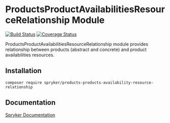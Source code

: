 # ProductsProductAvailabilitiesResourceRelationship Module
[![Build Status](https://travis-ci.org/spryker/products-product-availabilities-resource-relationship.svg)](https://travis-ci.org/spryker/products-products-availability-resource-relationship)
[![Coverage Status](https://coveralls.io/repos/github/spryker/products-product-availabilities-resource-relationship/badge.svg)](https://coveralls.io/github/spryker/products-products-availability-resource-relationship)

ProductsProductAvailabilitiesResourceRelationship module provides relationship between products (abstract and concrete) and product availabilities resources.

## Installation

```
composer require spryker/products-products-availability-resource-relationship
```

## Documentation

[Spryker Documentation](https://academy.spryker.com/developing_with_spryker/module_guide/modules.html)
